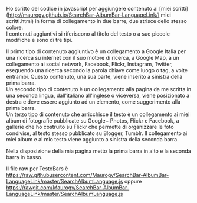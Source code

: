 Ho scritto del codice in javascript per aggiungere contenuto ai [miei scritti](http://maurogv.github.io/SearchBar-AlbumBar-LanguageLink/I miei scritti.html) in forma di collegamento in due barre, due strisce dello stesso colore.  
I contenuti aggiuntivi si riferiscono al titolo del testo o a sue piccole modifiche e sono di tre tipi.

Il primo tipo di contenuto aggiuntivo è un collegamento a Google Italia per una ricerca su internet con il suo motore di ricerca, a Google Map, a un collegamento ai social network, Facebook, Flickr, Instagram, Twitter, eseguendo una ricerca secondo la parola chiave come luogo o tag, a volte entrambi. Questo contenuto, una sua parte, viene inserito a sinistra della prima barra.  
Un secondo tipo di contenuto è un collegamento alla pagina da me scritta in una seconda lingua, dall'italiano all'inglese o viceversa, viene posizionato a destra e deve essere aggiunto ad un elemento, come suggerimento alla prima barra.  
Un terzo tipo di contenuto che arricchisce il testo è un collegamento ai miei album di fotografie pubblicate su Google+ Photos, Flickr e Facebook, a gallerie che ho costruito su Flickr che permette di organizzare le foto condivise, al testo stesso pubblicato su Blogger, Tumblr. Il collegamento ai miei album e al mio testo viene aggiunto a sinistra della seconda barra.

Nella disposizione della mia pagina metto la prima barra in alto e la seconda barra in basso.

Il file raw per TestoBars è https://raw.githubusercontent.com/Maurogv/SearchBar-AlbumBar-LanguageLink/master/SearchAlbumLanguage.js oppure https://rawgit.com/Maurogv/SearchBar-AlbumBar-LanguageLink/master/SearchAlbumLanguage.js
